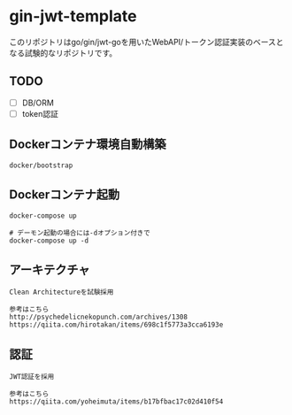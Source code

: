 # gin-jwt-template
このリポジトリはgo/gin/jwt-goを用いたWebAPI/トークン認証実装のベースとなる試験的なリポジトリです。

## TODO
- [ ] DB/ORM
- [ ] token認証

## Dockerコンテナ環境自動構築
```
docker/bootstrap
```

## Dockerコンテナ起動
```
docker-compose up

# デーモン起動の場合には-dオプション付きで
docker-compose up -d
```

## アーキテクチャ
```
Clean Architectureを試験採用

参考はこちら
http://psychedelicnekopunch.com/archives/1308
https://qiita.com/hirotakan/items/698c1f5773a3cca6193e
```
## 認証
```
JWT認証を採用

参考はこちら
https://qiita.com/yoheimuta/items/b17bfbac17c02d410f54
```
